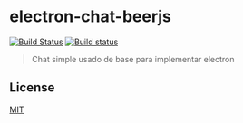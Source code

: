 # electron-chat-beerjs

[![Build Status](https://travis-ci.org/lgaticaq/electron-chat-beerjs.svg?branch=master)](https://travis-ci.org/lgaticaq/electron-chat-beerjs)
[![Build status](https://ci.appveyor.com/api/projects/status/kfy3q0wpke9sa8gw?svg=true)](https://ci.appveyor.com/project/lgaticaq/electron-chat-beerjs)

> Chat simple usado de base para implementar electron

## License

[MIT](https://tldrlegal.com/license/mit-license)
